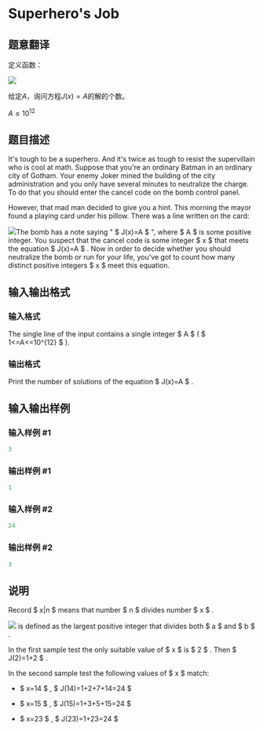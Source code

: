 # Superhero&#039;s Job

## 题意翻译

定义函数：

![](https://cdn.luogu.org/upload/vjudge_pic/CF542D/f25c27119b9129d1acec4b8a6f6b5ce705658eca.png)

给定$A$，询问方程$J(x)=A$的解的个数。

$A\leqslant 10^{12}$

## 题目描述

It's tough to be a superhero. And it's twice as tough to resist the supervillain who is cool at math. Suppose that you're an ordinary Batman in an ordinary city of Gotham. Your enemy Joker mined the building of the city administration and you only have several minutes to neutralize the charge. To do that you should enter the cancel code on the bomb control panel.

However, that mad man decided to give you a hint. This morning the mayor found a playing card under his pillow. There was a line written on the card:

![](https://cdn.luogu.com.cn/upload/vjudge_pic/CF542D/f25c27119b9129d1acec4b8a6f6b5ce705658eca.png)The bomb has a note saying " $ J(x)=A $ ", where $ A $ is some positive integer. You suspect that the cancel code is some integer $ x $ that meets the equation $ J(x)=A $ . Now in order to decide whether you should neutralize the bomb or run for your life, you've got to count how many distinct positive integers $ x $ meet this equation.

## 输入输出格式

### 输入格式

The single line of the input contains a single integer $ A $ ( $ 1<=A<=10^{12} $ ).

### 输出格式

Print the number of solutions of the equation $ J(x)=A $ .

## 输入输出样例

### 输入样例 #1

```cpp
3

```
### 输出样例 #1

```cpp
1

```
### 输入样例 #2

```cpp
24

```
### 输出样例 #2

```cpp
3

```
## 说明

Record $ x|n $ means that number $ n $ divides number $ x $ .

![](https://cdn.luogu.com.cn/upload/vjudge_pic/CF542D/8ea8f21b5c14716258752d62a549551fbdbf04b7.png) is defined as the largest positive integer that divides both $ a $ and $ b $ .

In the first sample test the only suitable value of $ x $ is $ 2 $ . Then $ J(2)=1+2 $ .

In the second sample test the following values of $ x $ match:

- $ x=14 $ , $ J(14)=1+2+7+14=24 $

- $ x=15 $ , $ J(15)=1+3+5+15=24 $

- $ x=23 $ , $ J(23)=1+23=24 $


